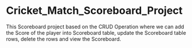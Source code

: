 # Cricket_Match_Scoreboard_Project
This Scoreboard project based on the CRUD Operation where we can add the Score of the player into Scoreboard table, update the Scoreboard table rows, delete the rows and view the Scoreboard.

